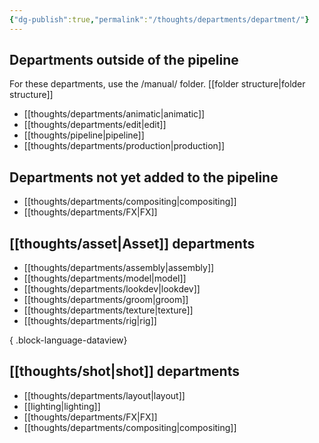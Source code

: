 ```yaml
---
{"dg-publish":true,"permalink":"/thoughts/departments/department/"}
---
```


## Departments outside of the pipeline
For these departments, use the /manual/ folder. [[folder structure\|folder structure]]
- [[thoughts/departments/animatic\|animatic]]
- [[thoughts/departments/edit\|edit]]
- [[thoughts/pipeline\|pipeline]]
- [[thoughts/departments/production\|production]]

## Departments not yet added to the pipeline
- [[thoughts/departments/compositing\|compositing]]
- [[thoughts/departments/FX\|FX]]
## [[thoughts/asset\|Asset]] departments
- [[thoughts/departments/assembly\|assembly]]
- [[thoughts/departments/model\|model]]
- [[thoughts/departments/lookdev\|lookdev]]
- [[thoughts/departments/groom\|groom]]
- [[thoughts/departments/texture\|texture]]
- [[thoughts/departments/rig\|rig]]

{ .block-language-dataview}
## [[thoughts/shot\|shot]] departments
- [[thoughts/departments/layout\|layout]]
- [[lighting\|lighting]]
- [[thoughts/departments/FX\|FX]]
- [[thoughts/departments/compositing\|compositing]]
